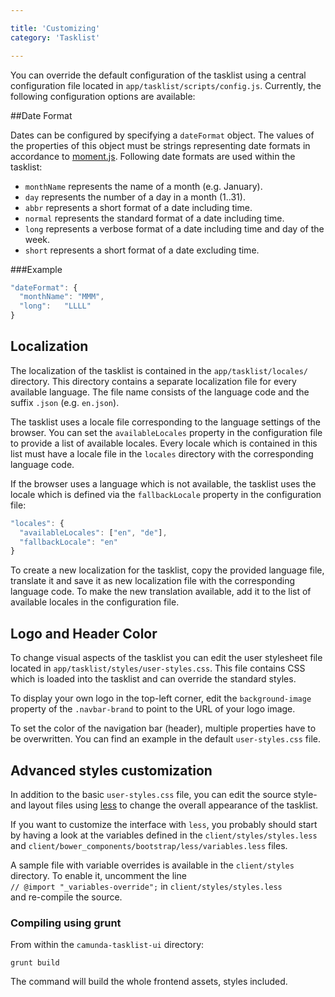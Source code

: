 ```yaml
---

title: 'Customizing'
category: 'Tasklist'

---
```


You can override the default configuration of the tasklist using a central configuration file
located in `app/tasklist/scripts/config.js`. Currently, the following configuration options are
available:

##Date Format

Dates can be configured by specifying a `dateFormat` object. The values of the properties of this
object must be strings representing date formats in accordance to
[moment.js](http://momentjs.com). Following date formats are used within the tasklist:

- `monthName` represents the name of a month (e.g. January).
- `day` represents the number of a day in a month (1..31).
- `abbr` represents a short format of a date including time.
- `normal` represents the standard format of a date including time.
- `long` represents a verbose format of a date including time and day of the week.
- `short` represents a short format of a date excluding time.


###Example

```javascript
"dateFormat": {
  "monthName": "MMM",
  "long":   "LLLL"
}
```

## Localization

The localization of the tasklist is contained in the `app/tasklist/locales/` directory. This
directory contains a separate localization file for every available language. The file name
consists of the language code and the suffix `.json` (e.g. `en.json`).

The tasklist uses a locale file corresponding to the language settings of the browser. You can
set the `availableLocales` property in the configuration file to provide a list of available
locales. Every locale which is contained in this list must have a locale file in the `locales`
directory with the corresponding language code.

If the browser uses a language which is not available, the tasklist uses the locale which is
defined via the `fallbackLocale` property in the configuration file:

```javascript
"locales": {
  "availableLocales": ["en", "de"],
  "fallbackLocale": "en"
}
```

To create a new localization for the tasklist, copy the provided language file, translate it and
save it as new localization file with the corresponding language code. To make the new translation
available, add it to the list of available locales in the configuration file.

## Logo and Header Color

To change visual aspects of the tasklist you can edit the user stylesheet file located in
`app/tasklist/styles/user-styles.css`. This file contains CSS which is loaded into the tasklist
and can override the standard styles.

To display your own logo in the top-left corner, edit the `background-image` property of the
`.navbar-brand` to point to the URL of your logo image.

To set the color of the navigation bar (header), multiple properties have to be overwritten. You
can find an example in the default `user-styles.css` file.

## Advanced styles customization

In addition to the basic `user-styles.css` file, you can edit the source style- and layout files
using [less](http://lesscss.org/) to change the overall appearance of the tasklist.

If you want to customize the interface with `less`, you probably should start by having a look at the variables defined in the `client/styles/styles.less` and `client/bower_components/bootstrap/less/variables.less` files.

A sample file with variable overrides is available in the `client/styles` directory. To enable it, uncomment the line   
`// @import "_variables-override";` in `client/styles/styles.less`   
and re-compile the source.

### Compiling using grunt

From within the `camunda-tasklist-ui` directory:
```
grunt build
```
The command will build the whole frontend assets, styles included.
